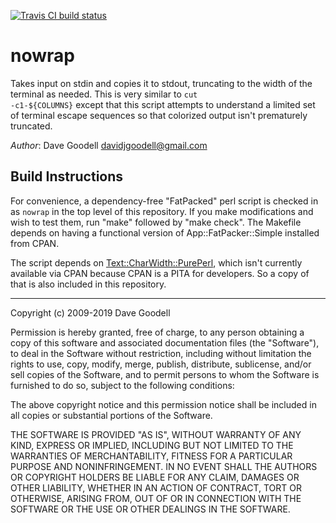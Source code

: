 [![Travis CI build status](https://travis-ci.org/goodell/nowrap.svg?branch=master)](https://travis-ci.org/goodell/nowrap)

# nowrap

Takes input on stdin and copies it to stdout, truncating to the width of the
terminal as needed. This is very similar to <code>cut -c1-${COLUMNS}</code>
except that this script attempts to understand a limited set of terminal escape
sequences so that colorized output isn't prematurely truncated.

*Author*: Dave Goodell <davidjgoodell@gmail.com>

## Build Instructions

For convenience, a dependency-free "FatPacked" perl script is checked in as
`nowrap` in the top level of this repository.  If you make modifications and
wish to test them, run "make" followed by "make check".  The Makefile depends
on having a functional version of App::FatPacker::Simple installed from CPAN.

The script depends on [Text::CharWidth::PurePerl](https://github.com/goodell/text-charwidth-pureperl),
which isn't currently available via CPAN because CPAN is a PITA for
developers.  So a copy of that is also included in this repository.

-----------------------------------------------------------------------
Copyright (c) 2009-2019 Dave Goodell

Permission is hereby granted, free of charge, to any person
obtaining a copy of this software and associated documentation
files (the "Software"), to deal in the Software without
restriction, including without limitation the rights to use,
copy, modify, merge, publish, distribute, sublicense, and/or sell
copies of the Software, and to permit persons to whom the
Software is furnished to do so, subject to the following
conditions:

The above copyright notice and this permission notice shall be
included in all copies or substantial portions of the Software.

THE SOFTWARE IS PROVIDED "AS IS", WITHOUT WARRANTY OF ANY KIND,
EXPRESS OR IMPLIED, INCLUDING BUT NOT LIMITED TO THE WARRANTIES
OF MERCHANTABILITY, FITNESS FOR A PARTICULAR PURPOSE AND
NONINFRINGEMENT. IN NO EVENT SHALL THE AUTHORS OR COPYRIGHT
HOLDERS BE LIABLE FOR ANY CLAIM, DAMAGES OR OTHER LIABILITY,
WHETHER IN AN ACTION OF CONTRACT, TORT OR OTHERWISE, ARISING
FROM, OUT OF OR IN CONNECTION WITH THE SOFTWARE OR THE USE OR
OTHER DEALINGS IN THE SOFTWARE.
